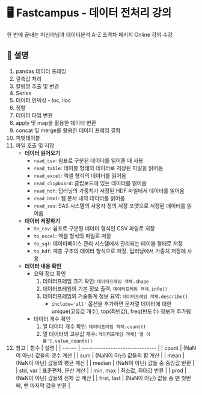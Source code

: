 # 🖥️ Fastcampus - 데이터 전처리 강의

한 번에 끝내는 머신러닝과 데이터분석 A-Z 초격차 패키지 Online 강의 수강

## 📝 설명

1. pandas 데이터 프레임
2. 결측값 처리
3. 칼럼명 추출 및 변경
4. Series
5. 데이터 인덱싱 - loc, iloc
6. 정렬
7. 데이터 타입 변환
8. apply 및 map을 활용한 데이터 변환
9. concat 및 merge를 활용한 데이터 프레임 결합
10. 피벗테이블
11. 파일 호출 및 저장
    - **데이터 읽어오기**
        - `read_csv`: 쉼표로 구분된 데이터를 읽어올 때 사용
        - `read_table`: 테이블 형태의 데이터로 저장된 파일을 읽어옴
        - `read_excel`: 엑셀 형식의 데이터를 읽어옴
        - `read_clipboard`: 클립보드에 있는 데이터를 읽어옴
        - `read_hdf`: 딥러닝의 가중치가 저장된 HDF 파일에서 데이터를 읽어옴
        - `read_html`: 웹 문서 내의 데이터를 읽어옴
        - `read_sas`: SAS 시스템의 사용자 정의 저장 포맷으로 저장된 데이터를 읽어옴
    - **데이터 저장하기**
        - `to_csv`: 쉼표로 구분된 데이터 형식인 CSV 파일로 저장
        - `to_excel`: 엑셀 형식의 파일로 저장
        - `to_sql`: 데이터베이스 관리 시스템에서 관리되는 테이블 형태로 저장
        - `to_hdf`: 계층 구조의 데이터 형식으로 저장. 딥러닝에서 가중치 저장에 사용
    - **데이터 내용 확인**
        - 요약 정보 확인
            1) 데이터프레임 크기 확인: `데이터프레임 객체.shape`
            2) 데이터프레임의 기본 정보 출력: `데이터프레임 객체.info()`
            3) 데이터프레임의 기술통계 정보 요약: `데이터프레임 객체.describe()`
               - `include='all'` 옵션을 추가하면 문자열 데이터에 대한 unique(고유값 개수), top(최빈값), freq(빈도수) 정보가 추가됨
        - 데이터 개수 확인
            1) 열 데이터 개수 확인: `데이터프레임 객체.count()`
            2) 열 데이터의 고유값 개수: `데이터프레임 객체['열 이름'].value_counts()`
12. 참고
    | 함수   | 설명                            |
    | ------ | ------------------------------- |
    | count  | (NaN이 아닌) 값들의 갯수 계산   |
    | sum    | (NaN이 아닌) 값들의 합 계산     |
    | mean   | (NaN이 아닌) 값들의 평균 계산  |
    | median | (NaN이 아닌) 값들 중 중앙값 반환 |
    | std, var | 표준편차, 분산 계산             |
    | min, max | 최소값, 최대값 반환            |
    | prod   | (NaN이 아닌) 값들의 전체 곱 계산 |
    | first, last | (NaN이 아닌) 값들 중 맨 첫번째, 맨 마지막 값을 반환 |
